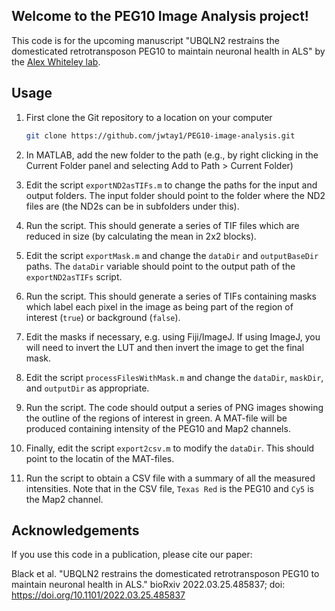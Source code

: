 Welcome to the PEG10 Image Analysis project!
---

This code is for the upcoming manuscript "UBQLN2 restrains the domesticated 
retrotransposon PEG10 to maintain neuronal health in ALS" by the [Alex 
Whiteley lab](https://www.colorado.edu/lab/alex-whiteley/).

## Usage

1. First clone the Git repository to a location on your computer
   ```bash
   git clone https://github.com/jwtay1/PEG10-image-analysis.git
   ```

2. In MATLAB, add the new folder to the path (e.g., by right clicking in 
   the Current Folder panel and selecting Add to Path > Current Folder)

3. Edit the script ``exportND2asTIFs.m`` to change the paths for the input
   and output folders. The input folder should point to the folder where 
   the ND2 files are (the ND2s can be in subfolders under this).

4. Run the script. This should generate a series of TIF files which are 
   reduced in size (by calculating the mean in 2x2 blocks).

5. Edit the script ``exportMask.m`` and change the ``dataDir`` and 
   ``outputBaseDir`` paths. The ``dataDir`` variable should point to the 
   output path of the ``exportND2asTIFs`` script.

6. Run the script. This should generate a series of TIFs containing masks 
   which label each pixel in the image as being part of the region of 
   interest (``true``) or background (``false``).

7. Edit the masks if necessary, e.g. using Fiji/ImageJ. If using ImageJ,
   you will need to invert the LUT and then invert the image to get the
   final mask.

8. Edit the script ``processFilesWithMask.m`` and change the ``dataDir``,
   ``maskDir``, and ``outputDir`` as appropriate.

9. Run the script. The code should output a series of PNG images showing 
   the outline of the regions of interest in green. A MAT-file will be
   produced containing intensity of the PEG10 and Map2 channels.

10. Finally, edit the script ``export2csv.m`` to modify the ``dataDir``. 
    This should point to the locatin of the MAT-files.

11. Run the script to obtain a CSV file with a summary of all the measured
    intensities. Note that in the CSV file, ``Texas Red`` is the PEG10 and
    ``Cy5`` is the Map2 channel.

## Acknowledgements

If you use this code in a publication, please cite our paper:

Black et al. "UBQLN2 restrains the domesticated retrotransposon PEG10 to 
maintain neuronal health in ALS." bioRxiv 2022.03.25.485837; 
doi: https://doi.org/10.1101/2022.03.25.485837